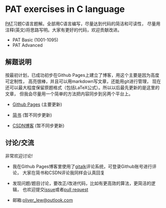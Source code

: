 # PAT exercises in C language

[PAT][pat]习题C语言题解。全部用C语言编写，尽量达到代码的简洁和可读性，
尽量用注释(英文)将思路写明。大家有更好的代码，欢迎贡献改进。

* PAT Basic (1001-1095)
* PAT Advanced

## 解题说明

按最初计划，已成功初步在Github Pages上建立了博客，用这个主要是因为高度可定制性，
高亮很棒，并且可以用markdown写文章，还能用git进行管理，
现在还可以最大程度保留原题格式（包括LaTeX公式）。所以以后最先更新的是这里的文章，
但我会尽量用一个简单的方法把内容同步到另两个平台上。

- [Github Pages][gh-pages] (主要更新)

- [简书][jianshu] (暂不同步更新)

- [CSDN博客][CSDN] (暂不同步更新)

## 讨论/交流

非常欢迎讨论!

- 我在Github Pages博客里使用了[gitalk][]评论系统，可登录Github账号进行评论，
  大家在简书和CSDN评论我同样会认真回复

- 发现问题/题目讨论，要改正/改进代码，比如有更高效的算法，更简洁的逻辑，
  也欢迎提交[issue][issues]或者[pull request][pulls]

- 邮箱:oliver_lew@outlook.com

##
[gh-pages]: https://oliverlew.github.io/PAT/
[issues]: https://github.com/OliverLew/PAT/issues
[pulls]: https://github.com/OliverLew/PAT/pulls

[pat]: https://pintia.cn/problem-sets

[jianshu]: https://www.jianshu.com/u/6d7ea07c8f6e
[CSDN]: https://blog.csdn.net/Oliver__Lew

[gitalk]: https://github.com/gitalk/gitalk
